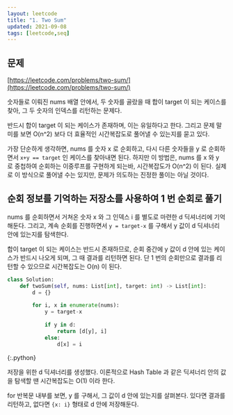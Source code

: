 ```yaml
---
layout: leetcode
title: "1. Two Sum"
updated: 2021-09-08
tags: [leetcode,seq]
---
```


## 문제

[https://leetcode.com/problems/two-sum/](https://leetcode.com/problems/two-sum/)

숫자들로 이뤄진 nums 배열 안에서, 두 숫자를 골랐을 때 합이 target 이 되는 케이스를 찾아, 그 두 숫자의 인덱스를 리턴하는 문제다.

반드시 합이 target 이 되는 케이스가 존재하며, 이는 유일하다고 한다. 그리고 문제 말미를 보면 O(n^2) 보다 더 효율적인 시간복잡도로 풀어낼 수 있는지를 묻고 있다.

가장 단순하게 생각하면, nums 를 숫자 x 로 순회하고, 다시 다른 숫자들을 y 로 순회하면서 `x+y == target` 인 케이스를 찾아내면 된다. 하지만 이 방법은, nums 를 x 와 y 로 중첩하여 순회하는 이중루프를 구현하게 되는바, 시간복잡도가 O(n^2) 이 된다. 실제로 이 방식으로 풀어낼 수는 있지만, 문제가 의도하는 진정한 풀이는 아닐 것이다.

## 순회 정보를 기억하는 저장소를 사용하여 1 번 순회로 풀기

nums 를 순회하면서 거쳐온 숫자 x 와 그 인덱스 i 를 별도로 마련한 d 딕셔너리에 기억해둔다. 그리고, 계속 순회를 진행하면서 `y = target-x` 를 구해서 y 값이 d 딕셔너리 안에 있는지를 탐색한다.

합이 target 이 되는 케이스는 반드시 존재하므로, 순회 중간에 y 값이 d 안에 있는 케이스가 반드시 나오게 되며, 그 때 결과를 리턴하면 된다. 단 1 번의 순회만으로 결과를 리턴할 수 있으므로 시간복잡도는 O(n) 이 된다.

```python
class Solution:
    def twoSum(self, nums: List[int], target: int) -> List[int]:
        d = {}
        
        for i, x in enumerate(nums):
            y = target-x
            
            if y in d:
                return [d[y], i]
            else:
                d[x] = i
```
{:.python}

저장을 위한 d 딕셔너리를 생성했다. 이론적으로 Hash Table 과 같은 딕셔너리 안의 값을 탐색할 땐 시간복잡도는 O(1) 이라 한다.

for 반복문 내부를 보면, y 를 구해서, 그 값이 d 안에 있는지를 살펴본다. 있다면 결과를 리턴하고, 없다면 `{x: i}` 형태로 d 안에 저장해둔다.